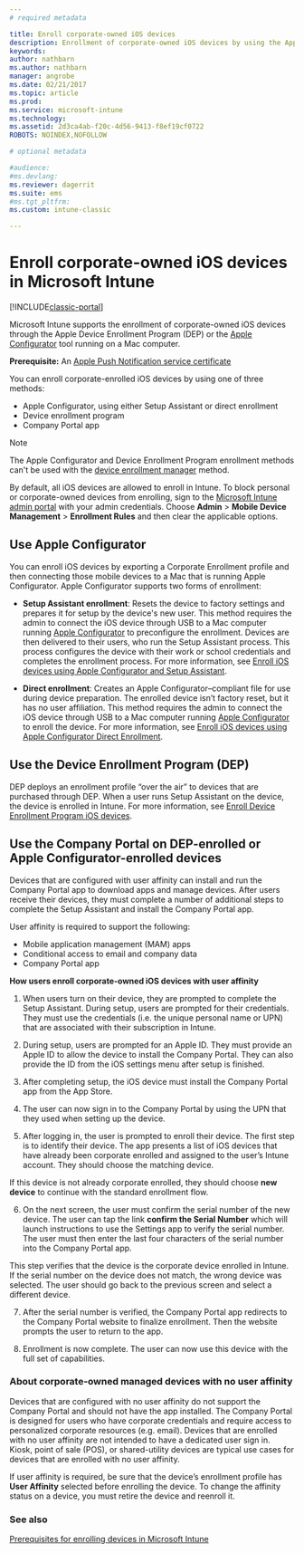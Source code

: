```yaml
---
# required metadata

title: Enroll corporate-owned iOS devices 
description: Enrollment of corporate-owned iOS devices by using the Apple Device Enrollment Program (DEP) or Apple Configurator
keywords:
author: nathbarn
ms.author: nathbarn
manager: angrobe
ms.date: 02/21/2017
ms.topic: article
ms.prod:
ms.service: microsoft-intune
ms.technology:
ms.assetid: 2d3ca4ab-f20c-4d56-9413-f8ef19cf0722
ROBOTS: NOINDEX,NOFOLLOW

# optional metadata

#audience:
#ms.devlang:
ms.reviewer: dagerrit
ms.suite: ems
#ms.tgt_pltfrm:
ms.custom: intune-classic

---
```


# Enroll corporate-owned iOS devices in Microsoft Intune

[!INCLUDE[classic-portal](../includes/classic-portal.md)]

Microsoft Intune supports the enrollment of corporate-owned iOS devices through the Apple Device Enrollment Program (DEP) or the [Apple Configurator](https://go.microsoft.com/fwlink/?LinkId=518017) tool running on a Mac computer.

**Prerequisite:** An [Apple Push Notification service  certificate](set-up-ios-and-mac-management-with-microsoft-intune.md)

You can enroll corporate-enrolled iOS devices by using one of three methods:

- Apple Configurator, using either Setup Assistant or direct enrollment
- Device enrollment program
- Company Portal app

>[!NOTE]
>The Apple Configurator and Device Enrollment Program enrollment methods can't be used with the [device enrollment manager](enroll-corporate-owned-devices-with-the-device-enrollment-manager-in-microsoft-intune.md) method.

By default, all iOS devices are allowed to enroll in Intune. To block personal or corporate-owned devices from enrolling, sign to the [Microsoft Intune admin portal](https://manage.microsoft.com) with your admin credentials. Choose **Admin** > **Mobile Device Management** > **Enrollment Rules** and then clear the applicable options.

## Use Apple Configurator

You can enroll iOS devices by exporting a Corporate Enrollment profile and then connecting those mobile devices to a Mac that is running Apple Configurator. Apple Configurator supports two forms of enrollment:

- **Setup Assistant enrollment**: Resets the device to factory settings and prepares it for setup by the device's new user. This method requires the admin to connect the iOS device through USB to a Mac computer running [Apple Configurator](https://go.microsoft.com/fwlink/?LinkId=518017) to preconfigure the enrollment. Devices are then delivered to their users, who run the Setup Assistant process. This process configures the device with their work or school credentials and completes the enrollment process. For more information, see [Enroll iOS devices using Apple Configurator and Setup Assistant](ios-setup-assistant-enrollment-in-microsoft-intune.md).

- **Direct enrollment**: Creates an Apple Configurator–compliant file for use during device preparation. The enrolled device isn’t factory reset, but it has no user affiliation. This method requires the admin to connect the iOS device through USB to a Mac computer running [Apple Configurator](https://go.microsoft.com/fwlink/?LinkId=518017) to enroll the device. For more information, see [Enroll iOS devices using Apple Configurator Direct Enrollment](ios-direct-enrollment-in-microsoft-intune.md).

## Use the Device Enrollment Program (DEP)
DEP deploys an enrollment profile “over the air” to devices that are purchased through DEP. When a user runs Setup Assistant on the device, the device is enrolled in Intune. For more information, see [Enroll Device Enrollment Program iOS devices](ios-device-enrollment-program-in-microsoft-intune.md).

## Use the Company Portal on DEP-enrolled or Apple Configurator-enrolled devices

Devices that are configured with user affinity can install and run the Company Portal app to download apps and manage devices. After users receive their devices, they must complete a number of additional steps to complete the Setup Assistant and install the Company Portal app.

User affinity is required to support the following:
  - Mobile application management (MAM) apps
  -	Conditional access to email and company data
  -	Company Portal app

**How users enroll corporate-owned iOS devices with user affinity**
1. When users turn on their device, they are prompted to complete the Setup Assistant. During setup, users are prompted for their credentials. They must use the credentials (i.e. the unique personal name or UPN) that are associated with their subscription in Intune.

2. During setup, users are prompted for an Apple ID. They must provide an Apple ID to allow the device to install the Company Portal. They can also provide the ID from the iOS settings menu after setup is finished.

3. After completing setup, the iOS device must install the Company Portal app from the App Store.

4. The user can now sign in to the Company Portal by using the UPN that they used when setting up the device.

5. After logging in, the user is prompted to enroll their device. The first step is to identify their device. The app presents a list of iOS devices that have already been corporate enrolled and assigned to the user’s Intune account. They should choose the matching device.

  If this device is not already corporate enrolled, they should choose **new device** to continue with the standard enrollment flow.

6. On the next screen, the user must confirm the serial number of the new device. The user can tap the link **confirm the Serial Number** which will launch instructions to use the Settings app to verify the serial number. The user must then enter the last four characters of the serial number into the Company Portal app.

  This step verifies that the device is the corporate device enrolled in Intune. If the serial number on the device does not match, the wrong device was selected. The user should go back to the previous screen and select a different device.

7. After the serial number is verified, the Company Portal app redirects to the Company Portal website to finalize enrollment. Then the website prompts the user to return to the app.

8. Enrollment is now complete. The user can now use this device with the full set of capabilities.

### About corporate-owned managed devices with no user affinity

Devices that are configured with no user affinity do not support the Company Portal and should not have the app installed. The Company Portal is designed for users who have corporate credentials and require access to personalized corporate resources (e.g. email). Devices that are enrolled with no user affinity are not intended to have a dedicated user sign in. Kiosk, point of sale (POS), or shared-utility devices are typical use cases for devices that are enrolled with no user affinity.

If user affinity is required, be sure that the device’s enrollment profile has **User Affinity** selected before enrolling the device. To change the affinity status on a device, you must retire the device and reenroll it.



### See also
[Prerequisites for enrolling devices in Microsoft Intune](prerequisites-for-enrollment.md)
